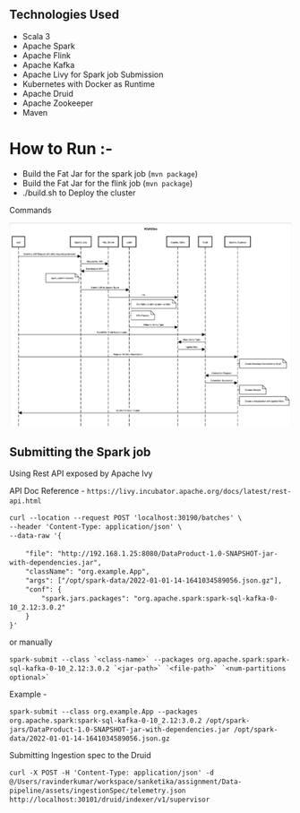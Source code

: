 ## Technologies Used
- Scala 3
- Apache Spark
- Apache Flink
- Apache Kafka
- Apache Livy for Spark job Submission
- Kubernetes with Docker as Runtime
- Apache Druid
- Apache Zookeeper
- Maven

# How to Run :- 
- Build the Fat Jar for the spark job (`mvn package`)
- Build the Fat Jar for the flink job (`mvn package`)
- ./build.sh to Deploy the cluster

Commands


![Alt text](assets/images/flow.png?raw=true "Title")


## Submitting the Spark job

Using Rest API exposed by Apache Ivy

API Doc Reference - `https://livy.incubator.apache.org/docs/latest/rest-api.html`

```
curl --location --request POST 'localhost:30190/batches' \
--header 'Content-Type: application/json' \
--data-raw '{

    "file": "http://192.168.1.25:8080/DataProduct-1.0-SNAPSHOT-jar-with-dependencies.jar",
    "className": "org.example.App",
    "args": ["/opt/spark-data/2022-01-01-14-1641034589056.json.gz"],
    "conf": {
        "spark.jars.packages": "org.apache.spark:spark-sql-kafka-0-10_2.12:3.0.2"
    }
}'
```
or manually

```
spark-submit --class `<class-name>` --packages org.apache.spark:spark-sql-kafka-0-10_2.12:3.0.2 `<jar-path>` `<file-path>` `<num-partitions optional>`
```

Example - 

```
spark-submit --class org.example.App --packages org.apache.spark:spark-sql-kafka-0-10_2.12:3.0.2 /opt/spark-jars/DataProduct-1.0-SNAPSHOT-jar-with-dependencies.jar /opt/spark-data/2022-01-01-14-1641034589056.json.gz
```


Submitting Ingestion spec to the Druid
```
curl -X POST -H 'Content-Type: application/json' -d @/Users/ravinderkumar/workspace/sanketika/assignment/Data-pipeline/assets/ingestionSpec/telemetry.json http://localhost:30101/druid/indexer/v1/supervisor
```
